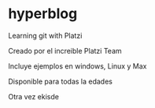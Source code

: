 # hyperblog
Learning git with Platzi


Creado por el increible Platzi Team 

Incluye ejemplos en windows, Linux y Max

Disponible para todas la edades

Otra vez ekisde